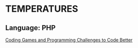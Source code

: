 # **TEMPERATURES**
## Language: PHP
[Coding Games and Programming Challenges to Code Better](https://www.codingame.com/training/easy/temperatures)
